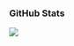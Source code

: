 ### GitHub Stats

[![](https://github-readme-stats.vercel.app/api?username=hjl2011&show_icons=true)](https://github.com/hjl2011)
